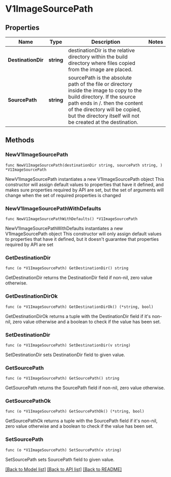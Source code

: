 # V1ImageSourcePath

## Properties

Name | Type | Description | Notes
------------ | ------------- | ------------- | -------------
**DestinationDir** | **string** | destinationDir is the relative directory within the build directory where files copied from the image are placed. | 
**SourcePath** | **string** | sourcePath is the absolute path of the file or directory inside the image to copy to the build directory.  If the source path ends in /. then the content of the directory will be copied, but the directory itself will not be created at the destination. | 

## Methods

### NewV1ImageSourcePath

`func NewV1ImageSourcePath(destinationDir string, sourcePath string, ) *V1ImageSourcePath`

NewV1ImageSourcePath instantiates a new V1ImageSourcePath object
This constructor will assign default values to properties that have it defined,
and makes sure properties required by API are set, but the set of arguments
will change when the set of required properties is changed

### NewV1ImageSourcePathWithDefaults

`func NewV1ImageSourcePathWithDefaults() *V1ImageSourcePath`

NewV1ImageSourcePathWithDefaults instantiates a new V1ImageSourcePath object
This constructor will only assign default values to properties that have it defined,
but it doesn't guarantee that properties required by API are set

### GetDestinationDir

`func (o *V1ImageSourcePath) GetDestinationDir() string`

GetDestinationDir returns the DestinationDir field if non-nil, zero value otherwise.

### GetDestinationDirOk

`func (o *V1ImageSourcePath) GetDestinationDirOk() (*string, bool)`

GetDestinationDirOk returns a tuple with the DestinationDir field if it's non-nil, zero value otherwise
and a boolean to check if the value has been set.

### SetDestinationDir

`func (o *V1ImageSourcePath) SetDestinationDir(v string)`

SetDestinationDir sets DestinationDir field to given value.


### GetSourcePath

`func (o *V1ImageSourcePath) GetSourcePath() string`

GetSourcePath returns the SourcePath field if non-nil, zero value otherwise.

### GetSourcePathOk

`func (o *V1ImageSourcePath) GetSourcePathOk() (*string, bool)`

GetSourcePathOk returns a tuple with the SourcePath field if it's non-nil, zero value otherwise
and a boolean to check if the value has been set.

### SetSourcePath

`func (o *V1ImageSourcePath) SetSourcePath(v string)`

SetSourcePath sets SourcePath field to given value.



[[Back to Model list]](../README.md#documentation-for-models) [[Back to API list]](../README.md#documentation-for-api-endpoints) [[Back to README]](../README.md)


